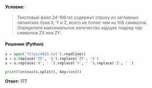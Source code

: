#### Условие:
> Текстовый файл 24-196.txt содержит строку из заглавных латинских букв X, Y и Z, всего не более чем из 106 символов. Определите максимальное количество идущих подряд пар символов ZX или ZY.

#### Решение (Python)
```python
s = open('files/4923.txt').readline()
s = s.replace('ZX', '$').replace('ZY', '$')
s = s.replace('X', ' ').replace('Y', ' ').replace('Z', ' ')

print(len(max(s.split(), key=len)))
```

**Ответ:** 177
